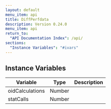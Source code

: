 ```yaml
---
layout: default
menu_item: api
title: DiffPerfdata
description: Version 0.24.0
menu_item: api
return_to:
  "API Documentation Index": /api/
sections:
  "Instance Variables": "#ivars"
---
```


## <a name="ivars"></a>Instance Variables

| Variable | Type | Description |
| --- | --- | --- |
| <a name="oidCalculations"></a>oidCalculations | Number |  |
| <a name="statCalls"></a>statCalls | Number |  |

